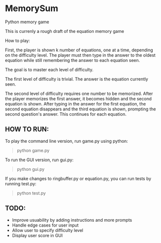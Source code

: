 MemorySum
=========

Python memory game


This is currenly a rough draft of the equation memory game

How to play:

First, the player is shown k number of equations, one at a
time, depending on the difficulty level. The player must 
then type in the answer to the oldest equation while still 
remembering the answer to each equation seen.

The goal is to master each level of difficulty.

The first level of difficulty is trivial. The answer is
the equation currently seen.

The second level of difficulty requires one number to be
memorized. After the player memorizes the first answer, 
it becomes hidden and the second equation is shown. After 
typing in the answer for the first equation, the second
equation disappears and the third equation is shown, 
prompting the second question's answer. This continues
for each equation.

HOW TO RUN:
-----------
To play the command line version, run game.py using python:
> python game.py

To run the GUI version, run gui.py:
> python gui.py

If you make changes to ringbuffer.py or equation.py, you can 
run tests by running test.py:
> python test.py

TODO:
-----
- Improve usuability by adding instructions and more prompts
- Handle edge cases for user input
- Allow user to specify difficulty level
- Display user score in GUI
